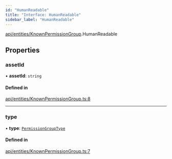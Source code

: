 ```yaml
---
id: "HumanReadable"
title: "Interface: HumanReadable"
sidebar_label: "HumanReadable"
---
```


[api/entities/KnownPermissionGroup](../../../../../modules/API/Entities/KnownPermissionGroup/KnownPermissionGroup.md).HumanReadable

## Properties

### assetId

• **assetId**: `string`

#### Defined in

[api/entities/KnownPermissionGroup.ts:8](https://github.com/PolymeshAssociation/polymesh-sdk/blob/0dbd0ebd0/src/api/entities/KnownPermissionGroup.ts#L8)

___

### type

• **type**: [`PermissionGroupType`](../../../../../enums/API/Entities/Types/PermissionGroupType/PermissionGroupType.md)

#### Defined in

[api/entities/KnownPermissionGroup.ts:7](https://github.com/PolymeshAssociation/polymesh-sdk/blob/0dbd0ebd0/src/api/entities/KnownPermissionGroup.ts#L7)
